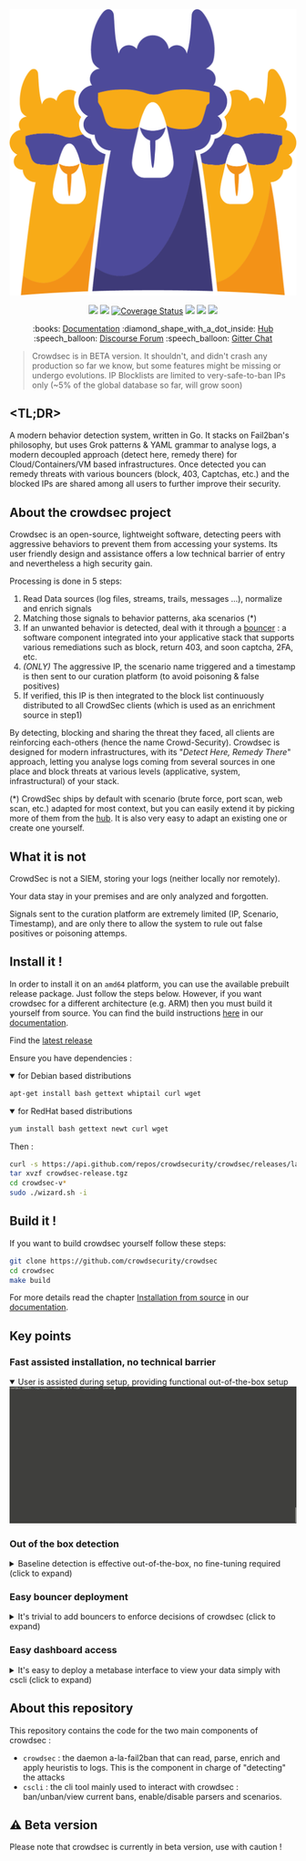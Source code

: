 



<p align="center">
<img src="docs/assets/images/crowdsec_logo1.png" alt="CrowdSec" title="CrowdSec" size=96/>
</p>


<p align="center">
<img src="https://github.com/crowdsecurity/crowdsec/workflows/tests/badge.svg">
<img src="https://github.com/crowdsecurity/crowdsec/workflows/build/badge.svg">
<a href='https://coveralls.io/github/crowdsecurity/crowdsec?branch=master'><img src='https://coveralls.io/repos/github/crowdsecurity/crowdsec/badge.svg?branch=master' alt='Coverage Status' /></a>
<img src="https://goreportcard.com/badge/github.com/crowdsecurity/crowdsec">
<img src="https://img.shields.io/github/license/crowdsecurity/crowdsec">
<img src="https://github.com/crowdsecurity/crowdsec/workflows/Hub-CI/badge.svg">
</p>

<p align="center">
:books: <a href="https://doc.crowdsec.net">Documentation</a>
:diamond_shape_with_a_dot_inside: <a href="https://hub.crowdsec.net">Hub</a>
:speech_balloon: <a href="https://discourse.crowdsec.net">Discourse Forum</a>
:speech_balloon: <a href="https://gitter.im/crowdsec-project/community?utm_source=share-link&utm_medium=link&utm_campaign=share-link">Gitter Chat</a>
</p>

> Crowdsec is in BETA version. It shouldn't, and didn't crash any production so far we know, but some features might be missing or undergo evolutions. IP Blocklists are limited to very-safe-to-ban IPs only (~5% of the global database so far, will grow soon)

## <TL;DR>

A modern behavior detection system, written in Go. It stacks on Fail2ban's philosophy, but uses Grok patterns & YAML grammar to analyse logs, a modern decoupled approach (detect here, remedy there) for Cloud/Containers/VM based infrastructures. Once detected you can remedy threats with various bouncers (block, 403, Captchas, etc.) and the blocked IPs are shared among all users to further improve their security.

## About the crowdsec project

Crowdsec is an open-source, lightweight software, detecting peers with aggressive behaviors to prevent them from accessing your systems. Its user friendly design and assistance offers a low technical barrier of entry and nevertheless a high security gain.

Processing is done in 5 steps:
 1. Read Data sources (log files, streams, trails, messages ...), normalize and enrich signals
 2. Matching those signals to behavior patterns, aka scenarios (*)
 3. If an unwanted behavior is detected, deal with it through a [bouncer](https://hub.crowdsec.net/browse/#bouncers) : a software component integrated into your applicative stack that supports various remediations such as block, return 403, and soon captcha, 2FA, etc.
 4. *(ONLY)* The aggressive IP, the scenario name triggered and a timestamp is then sent to our curation platform (to avoid poisoning & false positives)
 5. If verified, this IP is then integrated to the block list continuously distributed to all CrowdSec clients (which is used as an enrichment source in step1)

By detecting, blocking and sharing the threat they faced, all clients are reinforcing each-others (hence the name Crowd-Security). Crowdsec is designed for modern infrastructures, with its "*Detect Here, Remedy There*" approach, letting you analyse logs coming from several sources in one place and block threats at various levels (applicative, system, infrastructural) of your stack.

(*) CrowdSec ships by default with scenario (brute force, port scan, web scan, etc.) adapted for most context, but you can easily extend it by picking more of them from the [hub](https://hub.crowdsec.net). It is also very easy to adapt an existing one or create one yourself.

## What it is not

CrowdSec is not a SIEM, storing your logs (neither locally nor remotely).

Your data stay in your premises and are only analyzed and forgotten.

Signals sent to the curation platform are extremely limited (IP, Scenario, Timestamp), and are only there to allow the system to rule out false positives or poisoning attemps.


## Install it !

In order to install it on an `amd64` platform, you can use the available prebuilt release package. 
Just follow the steps below. However, if you want crowdsec for a different architecture
(e.g. ARM) then you must build it yourself from source. You can find the build instructions 
[here](https://doc.crowdsec.net/getting_started/installation/#from-source) in 
our [documentation](https://doc.crowdsec.net).

Find the [latest release](https://github.com/crowdsecurity/crowdsec/releases/latest)

Ensure you have dependencies :
<details open>
  <summary>for Debian based distributions</summary>

```bash
apt-get install bash gettext whiptail curl wget
```
</details>

<details open>
  <summary>for RedHat based distributions</summary>

```bash
yum install bash gettext newt curl wget
 ```
</details>

Then :

```bash
curl -s https://api.github.com/repos/crowdsecurity/crowdsec/releases/latest | grep browser_download_url| cut -d '"' -f 4  | wget -i -
tar xvzf crowdsec-release.tgz
cd crowdsec-v*
sudo ./wizard.sh -i
```

## Build it !

If you want to build crowdsec yourself follow these steps:

```bash
git clone https://github.com/crowdsecurity/crowdsec
cd crowdsec
make build
```

For more details read the chapter 
[Installation from source](https://doc.crowdsec.net/getting_started/installation/#from-source) in 
our [documentation](https://doc.crowdsec.net).

## Key points

### Fast assisted installation, no technical barrier

<details open>
  <summary>User is assisted during setup, providing functional out-of-the-box setup</summary>
  <img src="https://github.com/crowdsecurity/crowdsec/blob/master/docs/assets/images/crowdsec_install.gif">
</details>

### Out of the box detection

<details>
  <summary>Baseline detection is effective out-of-the-box, no fine-tuning required (click to expand)</summary>
  <img src="https://github.com/crowdsecurity/crowdsec/blob/master/docs/assets/images/out-of-the-box-protection.gif">
</details>

### Easy bouncer deployment

<details>
  <summary>It's trivial to add bouncers to enforce decisions of crowdsec (click to expand)</summary>
  <img src="https://github.com/crowdsecurity/crowdsec/blob/master/docs/assets/images/blocker-installation.gif">
</details>

### Easy dashboard access

<details>
  <summary>It's easy to deploy a metabase interface to view your data simply with cscli (click to expand)</summary>
  <img src="https://github.com/crowdsecurity/crowdsec/blob/master/docs/assets/images/cscli-metabase.gif">
</details>

## About this repository

This repository contains the code for the two main components of crowdsec :
 - `crowdsec` : the daemon a-la-fail2ban that can read, parse, enrich and apply heuristis to logs. This is the component in charge of "detecting" the attacks
 - `cscli` : the cli tool mainly used to interact with crowdsec : ban/unban/view current bans, enable/disable parsers and scenarios.

## :warning: Beta version

Please note that crowdsec is currently in beta version, use with caution !


